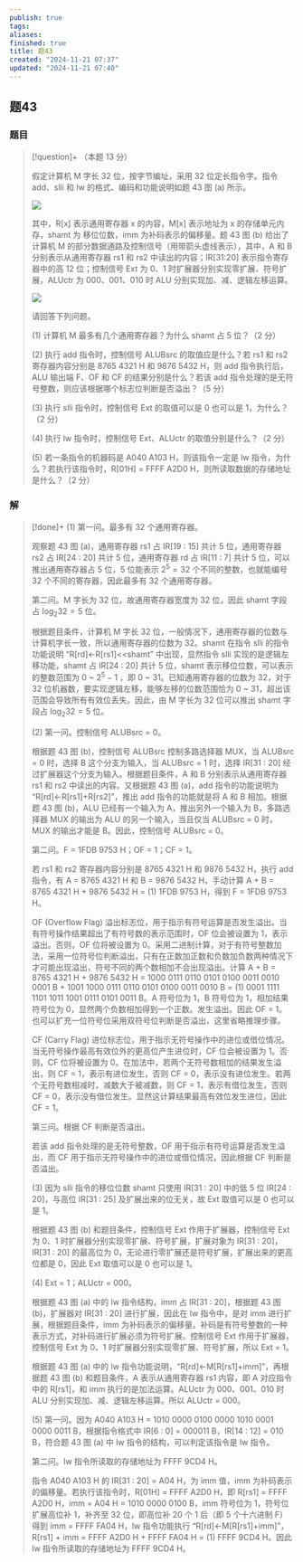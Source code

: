 ```yaml
---
publish: true
tags: 
aliases: 
finished: true
title: 题43
created: "2024-11-21 07:37"
updated: "2024-11-21 07:40"
---
```

## 题43
### 题目
> [!question]+
> （本题 13 分）
> 
> 假定计算机 M 字长 32 位，按字节编址，采用 32 位定长指令字。指令 add、slli 和 lw 的格式、编码和功能说明如题 43 图 (a) 所示。
> 
> ![](https://pic3.zhimg.com/v2-b687247f32154cd73e081199dab9e708_r.jpg)
> 
> 其中，R[x] 表示通用寄存器 x 的内容，M[x] 表示地址为 x 的存储单元内存，shamt 为 移位位数，imm 为补码表示的偏移量。题 43 图 (b) 给出了计算机 M 的部分数据通路及控制信号（用带箭头虚线表示），其中，A 和 B 分别表示从通用寄存器 rs1 和 rs2 中读出的内容；IR[31:20] 表示指令寄存器中的高 12 位；控制信号 Ext 为 0、1 时扩展器分别实现零扩展、符号扩展，ALUctr 为 000、001、010 时 ALU 分别实现加、减、逻辑左移运算。
> 
> ![](https://pic2.zhimg.com/v2-501c60f432e3f8d738fde0001ff9eb51_r.jpg)
> 
> 请回答下列问题。
> 
> (1) 计算机 M 最多有几个通用寄存器？为什么 shamt 占 5 位？（2 分）
> 
> (2) 执行 add 指令时，控制信号 ALUBsrc 的取值应是什么？若 rs1 和 rs2 寄存器内容分别是 8765 4321 H 和 9876 5432 H，则 add 指令执行后，ALU 输出端 F、OF 和 CF 的结果分别是什么？若该 add 指令处理的是无符号整数，则应该根据哪个标志位判断是否溢出？（5 分）
> 
> (3) 执行 slli 指令时，控制信号 Ext 的取值可以是 0 也可以是 1，为什么？（2 分）
> 
> (4) 执行 lw 指令时，控制信号 Ext、ALUctr 的取值分别是什么？（2 分）
> 
> (5) 若一条指令的机器码是 A040 A103 H，则该指令一定是 lw 指令，为什么？若执行该指令时，R[01H] = FFFF A2D0 H，则所读取数据的存储地址是什么？（2 分）
### 解
> [!done]+
> (1) 第一问。最多有 32 个通用寄存器。
> 
> 观察题 43 图 (a)，通用寄存器 rs1 占 IR[19 : 15] 共计 5 位，通用寄存器 rs2 占 IR[24 : 20] 共计 5 位，通用寄存器 rd 占 IR[11 : 7] 共计 5 位，可以推出通用寄存器占 5 位，5 位能表示 $2^5=32$ 个不同的整数，也就能编号 32 个不同的寄存器，因此最多有 32 个通用寄存器。
> 
> 第二问。M 字长为 32 位，故通用寄存器宽度为 32 位，因此 shamt 字段占 $\log_2 32 = 5$ 位。
> 
> 根据题目条件，计算机 M 字长 32 位，一般情况下，通用寄存器的位数与计算机字长一致，所以通用寄存器的位数为 32。shamt 在指令 slli 的指令功能说明 “R[rd]←R[rs1]<<shamt” 中出现，显然指令 slli 实现的是逻辑左移功能，shamt 占 IR[24 : 20] 共计 5 位，shamt 表示移位位数，可以表示的整数范围为 0 ~ $2^5-1$ ，即 0 ~ 31。已知通用寄存器的位数为 32，对于 32 位机器数，要实现逻辑左移，能够左移的位数范围恰为 0 ~ 31，超出该范围会导致所有有效位丢失。因此，由 M 字长为 32 位可以推出 shamt 字段占 $\log_2 32 = 5$ 位。
> 
> (2) 第一问。控制信号 ALUBsrc = 0。
> 
> 根据题 43 图 (b)，控制信号 ALUBsrc 控制多路选择器 MUX，当 ALUBsrc = 0 时，选择 B 这个分支为输入，当 ALUBsrc = 1 时，选择 IR[31 : 20] 经过扩展器这个分支为输入。根据题目条件，A 和 B 分别表示从通用寄存器 rs1 和 rs2 中读出的内容。又根据题 43 图 (a)，add 指令的功能说明为 “R[rd]←R[rs1]+R[rs2]”，推出 add 指令的功能就是将 A 和 B 相加。根据题 43 图 (b)，ALU 已经有一个输入为 A，推出另外一个输入为 B，多路选择器 MUX 的输出为 ALU 的另一个输入，当且仅当 ALUBsrc = 0 时，MUX 的输出才能是 B。因此，控制信号 ALUBsrc = 0。
> 
> 第二问。F = 1FDB 9753 H；OF = 1；CF = 1。
> 
> 若 rs1 和 rs2 寄存器内容分别是 8765 4321 H 和 9876 5432 H，执行 add 指令，有 A = 8765 4321 H 和 B = 9876 5432 H，手动计算 A + B = 8765 4321 H + 9876 5432 H = (1) 1FDB 9753 H，得到 F = 1FDB 9753 H。
> 
> OF (Overflow Flag) 溢出标志位，用于指示有符号运算是否发生溢出。当有符号操作结果超出了有符号数的表示范围时，OF 位会被设置为 1，表示溢出。否则，OF 位将被设置为 0。采用二进制计算，对于有符号整数加法，采用一位符号位判断溢出，只有在正数加正数和负数加负数两种情况下才可能出现溢出，符号不同的两个数相加不会出现溢出。计算 A + B = 8765 4321 H + 9876 5432 H = 1000 0111 0110 0101 0100 0011 0010 0001 B + 1001 1000 0111 0110 0101 0100 0011 0010 B = (1) 0001 1111 1101 1011 1001 0111 0101 0011 B。A 符号位为 1，B 符号位为 1，相加结果符号位为 0，显然两个负数相加得到一个正数。发生溢出。因此 OF = 1。也可以扩充一位符号位采用双符号位判断是否溢出，这里省略推理步骤。
> 
> CF (Carry Flag) 进位标志位，用于指示无符号操作中的进位或借位情况。当无符号操作最高有效位外的更高位产生进位时，CF 位会被设置为 1。否则，CF 位将被设置为 0。在加法中，若两个无符号数相加的结果发生溢出，则 CF = 1，表示有进位发生，否则 CF = 0，表示没有进位发生。若两个无符号数相减时，减数大于被减数，则 CF = 1，表示有借位发生，否则 CF = 0，表示没有借位发生。显然这计算结果最高有效位发生进位，因此 CF = 1。
> 
> 第三问。根据 CF 判断是否溢出。
> 
> 若该 add 指令处理的是无符号整数，OF 用于指示有符号运算是否发生溢出，而 CF 用于指示无符号操作中的进位或借位情况，因此根据 CF 判断是否溢出。
> 
> (3) 因为 slli 指令的移位位数 shamt 只使用 IR[31 : 20] 中的低 5 位 IR[24 : 20]，与高位 IR[31 : 25] 及扩展出来的位无关，故 Ext 取值可以是 0 也可以是 1。
> 
> 根据题 43 图 (b) 和题目条件，控制信号 Ext 作用于扩展器，控制信号 Ext 为 0、1 时扩展器分别实现零扩展、符号扩展，扩展对象为 IR[31 : 20]，IR[31 : 20] 的最高位为 0，无论进行零扩展还是符号扩展，扩展出来的更高位都是 0，因此 Ext 取值可以是 0 也可以是 1。
> 
> (4) Ext = 1；ALUctr = 000。
> 
> 根据题 43 图 (a) 中的 lw 指令结构，imm 占 IR[31 : 20]，根据题 43 图 (b)，扩展器对 IR[31 : 20] 进行扩展，因此在 lw 指令中，是对 imm 进行扩展，根据题目条件，imm 为补码表示的偏移量。补码是有符号整数的一种表示方式，对补码进行扩展必须为符号扩展。控制信号 Ext 作用于扩展器，控制信号 Ext 为 0、1 时扩展器分别实现零扩展、符号扩展，所以 Ext = 1。
> 
> 根据题 43 图 (a) 中的 lw 指令功能说明，“R[rd]←M[R[rs1]+imm]”，再根据题 43 图 (b) 和题目条件，A 表示从通用寄存器 rs1 内容，即 A 对应指令中的 R[rs1]，和 imm 执行的是加法运算。ALUctr 为 000、001、010 时 ALU 分别实现加、减、逻辑左移运算。所以 ALUctr = 000。
> 
> (5) 第一问。因为 A040 A103 H = 1010 0000 0100 0000 1010 0001 0000 0011 B，根据指令格式中 IR[6 : 0] = 000011 B，IR[14 : 12] = 010 B，符合题 43 图 (a) 中 lw 指令的结构，可以判定该指令是 lw 指令。
> 
> 第二问。lw 指令所读取的存储地址为 FFFF 9CD4 H。
> 
> 指令 A040 A103 H 的 IR[31 : 20] = A04 H，为 imm 值，imm 为补码表示的偏移量。若执行该指令时，R[01H] = FFFF A2D0 H，即 R[rs1] = FFFF A2D0 H，imm = A04 H = 1010 0000 0100 B，imm 符号位为 1，符号位扩展高位补 1，补齐至 32 位，即高位补 20 个 1 后（即 5 个十六进制 F）得到 imm = FFFF FA04 H，lw 指令功能执行 “R[rd]←M[R[rs1]+imm]”，R[rs1] + imm = FFFF A2D0 H + FFFF FA04 H = (1) FFFF 9CD4 H。因此 lw 指令所读取的存储地址为 FFFF 9CD4 H。